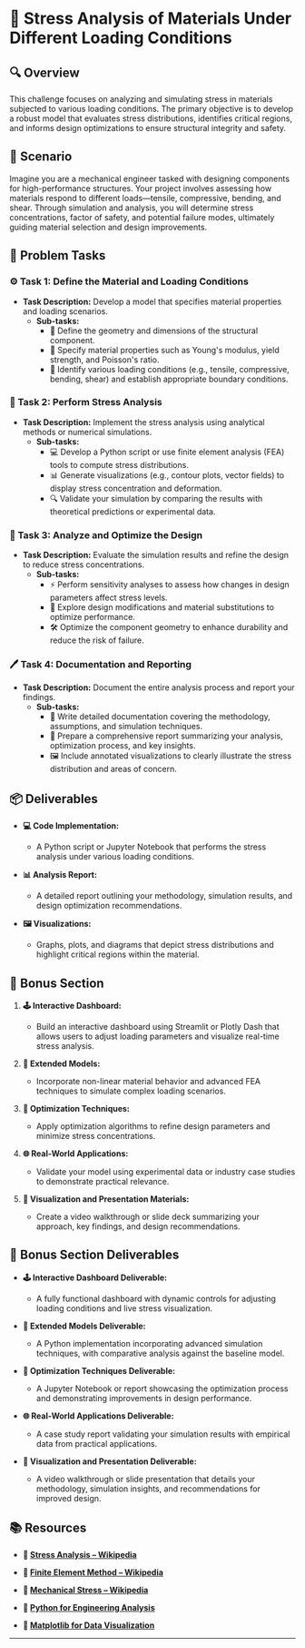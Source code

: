 # 🔩 Stress Analysis of Materials Under Different Loading Conditions

## 🔍 Overview
This challenge focuses on analyzing and simulating stress in materials subjected to various loading conditions. The primary objective is to develop a robust model that evaluates stress distributions, identifies critical regions, and informs design optimizations to ensure structural integrity and safety.

## 🚀 Scenario
Imagine you are a mechanical engineer tasked with designing components for high-performance structures. Your project involves assessing how materials respond to different loads—tensile, compressive, bending, and shear. Through simulation and analysis, you will determine stress concentrations, factor of safety, and potential failure modes, ultimately guiding material selection and design improvements.

## 📝 Problem Tasks

### ⚙️ Task 1: Define the Material and Loading Conditions
- **Task Description:** Develop a model that specifies material properties and loading scenarios.
  - **Sub-tasks:**
    - 📐 Define the geometry and dimensions of the structural component.
    - 🧮 Specify material properties such as Young's modulus, yield strength, and Poisson's ratio.
    - 🔧 Identify various loading conditions (e.g., tensile, compressive, bending, shear) and establish appropriate boundary conditions.

### 🔬 Task 2: Perform Stress Analysis
- **Task Description:** Implement the stress analysis using analytical methods or numerical simulations.
  - **Sub-tasks:**
    - 💻 Develop a Python script or use finite element analysis (FEA) tools to compute stress distributions.
    - 📊 Generate visualizations (e.g., contour plots, vector fields) to display stress concentration and deformation.
    - 🔍 Validate your simulation by comparing the results with theoretical predictions or experimental data.

### 🔧 Task 3: Analyze and Optimize the Design
- **Task Description:** Evaluate the simulation results and refine the design to reduce stress concentrations.
  - **Sub-tasks:**
    - ⚡ Perform sensitivity analyses to assess how changes in design parameters affect stress levels.
    - 🔄 Explore design modifications and material substitutions to optimize performance.
    - 🛠️ Optimize the component geometry to enhance durability and reduce the risk of failure.

### 🖊️ Task 4: Documentation and Reporting
- **Task Description:** Document the entire analysis process and report your findings.
  - **Sub-tasks:**
    - 📄 Write detailed documentation covering the methodology, assumptions, and simulation techniques.
    - 📝 Prepare a comprehensive report summarizing your analysis, optimization process, and key insights.
    - 🖼️ Include annotated visualizations to clearly illustrate the stress distribution and areas of concern.

## 📦 Deliverables
- **💻 Code Implementation:**
  - A Python script or Jupyter Notebook that performs the stress analysis under various loading conditions.
  
- **📊 Analysis Report:**
  - A detailed report outlining your methodology, simulation results, and design optimization recommendations.
  
- **🖼️ Visualizations:**
  - Graphs, plots, and diagrams that depict stress distributions and highlight critical regions within the material.

## 🎁 Bonus Section
1. **🕹️ Interactive Dashboard:**
   - Build an interactive dashboard using Streamlit or Plotly Dash that allows users to adjust loading parameters and visualize real-time stress analysis.

2. **🧮 Extended Models:**
   - Incorporate non-linear material behavior and advanced FEA techniques to simulate complex loading scenarios.

3. **🔄 Optimization Techniques:**
   - Apply optimization algorithms to refine design parameters and minimize stress concentrations.

4. **🌐 Real-World Applications:**
   - Validate your model using experimental data or industry case studies to demonstrate practical relevance.

5. **🎥 Visualization and Presentation Materials:**
   - Create a video walkthrough or slide deck summarizing your approach, key findings, and design recommendations.

## 🏅 Bonus Section Deliverables
- **🕹️ Interactive Dashboard Deliverable:**
  - A fully functional dashboard with dynamic controls for adjusting loading conditions and live stress visualization.
  
- **🧮 Extended Models Deliverable:**
  - A Python implementation incorporating advanced simulation techniques, with comparative analysis against the baseline model.
  
- **🔄 Optimization Techniques Deliverable:**
  - A Jupyter Notebook or report showcasing the optimization process and demonstrating improvements in design performance.
  
- **🌐 Real-World Applications Deliverable:**
  - A case study report validating your simulation results with empirical data from practical applications.
  
- **🎥 Visualization and Presentation Deliverable:**
  - A video walkthrough or slide presentation that details your methodology, simulation insights, and recommendations for improved design.

## 📚 Resources
- **🔗 [Stress Analysis – Wikipedia](https://en.wikipedia.org/wiki/Stress_analysis)**

- **🔗 [Finite Element Method – Wikipedia](https://en.wikipedia.org/wiki/Finite_element_method)**

- **🔗 [Mechanical Stress – Wikipedia](https://en.wikipedia.org/wiki/Stress_(mechanics))**

- **🔗 [Python for Engineering Analysis](https://docs.python.org/3/library/)**

- **🔗 [Matplotlib for Data Visualization](https://matplotlib.org/)**

---
